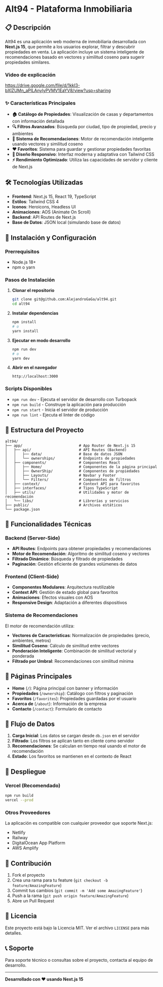 # Alt94 - Plataforma Inmobiliaria

## 📋 Descripción

Alt94 es una aplicación web moderna de inmobiliaria desarrollada con **Next.js 15**, que permite a los usuarios explorar, filtrar y descubrir propiedades en venta. La aplicación incluye un sistema inteligente de recomendaciones basado en vectores y similitud coseno para sugerir propiedades similares.
### Video de explicación
https://drive.google.com/file/d/1kkI3-bXlZUMn_aPILAnylyPVMV1EaYV8/view?usp=sharing

### ✨ Características Principales

- **🏠 Catálogo de Propiedades**: Visualización de casas y departamentos con información detallada
- **🔍 Filtros Avanzados**: Búsqueda por ciudad, tipo de propiedad, precio y ambientes
- **🤖 Sistema de Recomendaciones**: Motor de recomendación inteligente usando vectores y similitud coseno
- **❤️ Favoritos**: Sistema para guardar y gestionar propiedades favoritas
- **📱 Diseño Responsivo**: Interfaz moderna y adaptativa con Tailwind CSS
- **⚡ Rendimiento Optimizado**: Utiliza las capacidades de servidor y cliente de Next.js

## 🛠️ Tecnologías Utilizadas

- **Frontend**: Next.js 15, React 19, TypeScript
- **Estilos**: Tailwind CSS 4
- **Iconos**: Heroicons, Headless UI
- **Animaciones**: AOS (Animate On Scroll)
- **Backend**: API Routes de Next.js
- **Base de Datos**: JSON local (simulando base de datos)

## 🚀 Instalación y Configuración

### Prerrequisitos

- Node.js 18+ 
- npm o yarn

### Pasos de Instalación

1. **Clonar el repositorio**
   ```bash
   git clone git@github.com:AlejandroGaGa/alt94.git
   cd alt94
   ```

2. **Instalar dependencias**
   ```bash
   npm install
   # o
   yarn install
   ```

3. **Ejecutar en modo desarrollo**
   ```bash
   npm run dev
   # o
   yarn dev
   ```

4. **Abrir en el navegador**
   ```
   http://localhost:3000
   ```

### Scripts Disponibles

- `npm run dev` - Ejecuta el servidor de desarrollo con Turbopack
- `npm run build` - Construye la aplicación para producción
- `npm run start` - Inicia el servidor de producción
- `npm run lint` - Ejecuta el linter de código

## 📁 Estructura del Proyecto

```
alt94/
├── app/                          # App Router de Next.js 15
│   ├── api/                      # API Routes (Backend)
│   │   ├── data/                 # Base de datos JSON
│   │   └── ownerships/           # Endpoints de propiedades
│   ├── components/               # Componentes React
│   │   ├── Home/                 # Componentes de la página principal
│   │   ├── OwnerShip/            # Componentes de propiedades
│   │   ├── Layouts/              # Navbar y Footer
│   │   └── Filters/              # Componentes de filtros
│   ├── context/                  # Context API para favoritos
│   ├── interfaces/               # Tipos TypeScript
│   ├── utils/                    # Utilidades y motor de recomendación
│   └── libs/                     # Librerías y servicios
├── public/                       # Archivos estáticos
└── package.json
```

## 🔧 Funcionalidades Técnicas

### Backend (Server-Side)
- **API Routes**: Endpoints para obtener propiedades y recomendaciones
- **Motor de Recomendación**: Algoritmo de similitud coseno y vectores
- **Filtrado Dinámico**: Búsqueda y filtrado de propiedades
- **Paginación**: Gestión eficiente de grandes volúmenes de datos

### Frontend (Client-Side)
- **Componentes Modulares**: Arquitectura reutilizable
- **Context API**: Gestión de estado global para favoritos
- **Animaciones**: Efectos visuales con AOS
- **Responsive Design**: Adaptación a diferentes dispositivos

### Sistema de Recomendaciones
El motor de recomendación utiliza:
- **Vectores de Características**: Normalización de propiedades (precio, ambientes, metros)
- **Similitud Coseno**: Cálculo de similitud entre vectores
- **Ponderación Inteligente**: Combinación de similitud vectorial y ponderada
- **Filtrado por Umbral**: Recomendaciones con similitud mínima

## 🎯 Páginas Principales

- **Home** (`/`): Página principal con banner y información
- **Propiedades** (`/ownership`): Catálogo con filtros y paginación
- **Favoritos** (`/favorites`): Propiedades guardadas por el usuario
- **Acerca de** (`/about`): Información de la empresa
- **Contacto** (`/contact`): Formulario de contacto

## 🔄 Flujo de Datos

1. **Carga Inicial**: Los datos se cargan desde `db.json` en el servidor
2. **Filtrado**: Los filtros se aplican tanto en cliente como servidor
3. **Recomendaciones**: Se calculan en tiempo real usando el motor de recomendación
4. **Estado**: Los favoritos se mantienen en el contexto de React

## 🚀 Despliegue

### Vercel (Recomendado)
```bash
npm run build
vercel --prod
```

### Otros Proveedores
La aplicación es compatible con cualquier proveedor que soporte Next.js:
- Netlify
- Railway
- DigitalOcean App Platform
- AWS Amplify

## 🤝 Contribución

1. Fork el proyecto
2. Crea una rama para tu feature (`git checkout -b feature/AmazingFeature`)
3. Commit tus cambios (`git commit -m 'Add some AmazingFeature'`)
4. Push a la rama (`git push origin feature/AmazingFeature`)
5. Abre un Pull Request

## 📝 Licencia

Este proyecto está bajo la Licencia MIT. Ver el archivo `LICENSE` para más detalles.

## 📞 Soporte

Para soporte técnico o consultas sobre el proyecto, contacta al equipo de desarrollo.

---

**Desarrollado con ❤️ usando Next.js 15**
